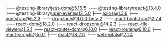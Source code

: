 ├── @testing-library/jest-dom@5.16.5
├── @testing-library/react@13.4.0
├── @testing-library/user-event@13.5.0
├── axios@1.3.6
├── bootstrap@5.2.3
├── dropzone@6.0.0-beta.2
├── react-bootstrap@2.7.4
├── react-dom@18.2.0
├── react-dropzone@14.2.3
├── react-file-viewer@1.2.1
├── react-router-dom@6.10.0
├── react-router@6.10.0
├── react-scripts@5.0.1
├── react@18.2.0
└── web-vitals@2.1.4